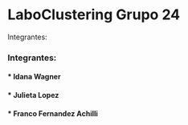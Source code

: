 # LaboClustering Grupo 24
Integrantes:

### Integrantes:
#### * Idana Wagner
#### * Julieta Lopez 
#### * Franco Fernandez Achilli
